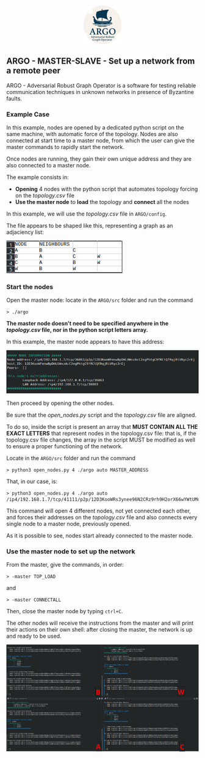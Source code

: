 <p align="center">
  <img src="https://github.com/PanK0/ARGO/blob/main/pictures/ARGO.png?raw=true" alt="ARGO_logo"
    width="20%">
</p>

## ARGO - MASTER-SLAVE - Set up a network from a remote peer

ARGO - Adversarial Robust Graph Operator is a software for testing reliable communication techniques in unknown networks in presence of Byzantine faults. 

### Example Case

In this example, nodes are opened by a dedicated python script on the same machine, with automatic force of the topology. Nodes are also connected at start time to a master node, from which the user can give the master commands to rapidly start the network.

Once nodes are running, they gain their own unique address and they are also connected to a master node.

The example consists in:

- **Opening** 4 nodes with the python script that automates topology forcing on the *topology.csv* file
- **Use the master node** to **load** the topology and **connect** all the nodes

In this example, we will use the *topology.csv* file in `ARGO/config`.

The file appears to be shaped like this, representing a graph as an adjaciency list:

![topology.csv](https://github.com/PanK0/ARGO/blob/main/pictures/topology.png?raw=true)

### Start the nodes

Open the master node: locate in the `ARGO/src` folder and run the command

```
> ./argo
```

**The master node doesn't need to be specified anywhere in the *topology.csv* file, nor in the python script letters array.**

In this example, the master node appears to have this address:

![master node](https://github.com/PanK0/ARGO/blob/main/pictures/ex_masterslave_master.png?raw=true)


Then proceed by opening the other nodes.

Be sure that the *open_nodes.py* script and the *topology.csv* file are aligned.

To do so, inside the script is present an array that **MUST CONTAIN ALL THE EXACT LETTERS** that represent nodes in the topology.csv file: that is, if the topology.csv file changes, the array in the script MUST be modified as well to ensure a proper functioning of the network.

Locate in the `ARGO/src` folder and run the command

```
> python3 open_nodes.py 4 ./argo auto MASTER_ADDRESS
```

That, in our case, is:

```
> python3 open_nodes.py 4 ./argo auto /ip4/192.168.1.7/tcp/41111/p2p/12D3KooWRs3ynee96N2CRz9rh9H2orX66wYWtUMqwcRDDmBq74Pk
```

This command will open 4 different nodes, not yet connected each other, and forces their addresses on the *topology.csv* file and also connects every single node to a master node, previously opened. 

As it is possible to see, nodes start already connected to the master node.

### Use the master node to set up the network

From the master, give the commands, in order:

```
> -master TOP_LOAD
```

and

```
> -master CONNECTALL
```

Then, close the master node by typing `ctrl+C`.

The other nodes will receive the instructions from the master and will print their actions on their own shell: after closing the master, the network is up and ready to be used.

![subordinate nodes](https://github.com/PanK0/ARGO/blob/main/pictures/ex_masterslave_subordinates.png?raw=true)
